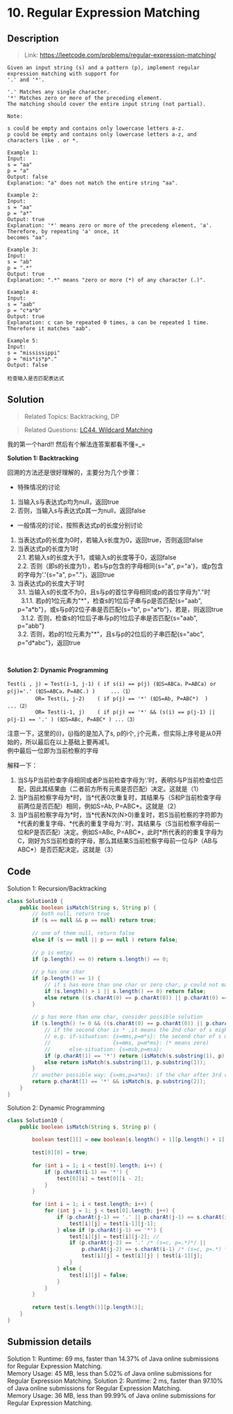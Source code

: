 # 10. Regular Expression Matching

## Description

> Link: https://leetcode.com/problems/regular-expression-matching/

```
Given an input string (s) and a pattern (p), implement regular expression matching with support for
'.' and '*'.

'.' Matches any single character.
'*' Matches zero or more of the preceding element.
The matching should cover the entire input string (not partial).

Note:

s could be empty and contains only lowercase letters a-z.
p could be empty and contains only lowercase letters a-z, and characters like . or *.

Example 1:
Input:
s = "aa"
p = "a"
Output: false
Explanation: "a" does not match the entire string "aa".

Example 2:
Input:
s = "aa"
p = "a*"
Output: true
Explanation: '*' means zero or more of the precedeng element, 'a'. Therefore, by repeating 'a' once, it 
becomes "aa".

Example 3:
Input:
s = "ab"
p = ".*"
Output: true
Explanation: ".*" means "zero or more (*) of any character (.)".

Example 4:
Input:
s = "aab"
p = "c*a*b"
Output: true
Explanation: c can be repeated 0 times, a can be repeated 1 time. Therefore it matches "aab".

Example 5:
Input:
s = "mississippi"
p = "mis*is*p*."
Output: false

检查输入是否匹配表达式

```


## Solution

> Related Topics: Backtracking, DP

> Related Questions: [LC44. ](https://leetcode.com/problems/wildcard-matching/)[Wildcard Matching]()

我的第一个hard!! 然后有个解法连答案都看不懂=_=<br>

**Solution 1: Backtracking**

回溯的方法还是很好理解的，主要分为几个步骤：
- 特殊情况的讨论
1. 当输入s与表达式p均为null，返回true
2. 否则，当输入s与表达式p其一为null，返回false
- 一般情况的讨论，按照表达式p的长度分别讨论
1. 当表达式p的长度为0时，若输入s长度为0，返回true，否则返回false
2. 当表达式p的长度为1时<br>
  2.1. 若输入s的长度大于1，或输入s的长度等于0，返回false<br>
  2.2. 否则（即s的长度为1），若s与p包含的字母相同{s="a", p="a'}，或p包含的字母为'.'{s="a", p="."}，返回true<br>
3. 当表达式p的长度大于1时<br>
  3.1. 当输入s的长度不为0，且s与p的首位字母相同或p的首位字母为"."时<br>
    &nbsp;&nbsp;3.1.1. 若p的1位元素为"\*"，检查s的1位后子串与p是否匹配{s="aab", p="a\*b"}，或s与p的2位子串是否匹配{s="b", p="a\*b"}，若是，则返回true<br>
    &nbsp;&nbsp;3.1.2. 否则，检查s的1位后子串与p的1位后子串是否匹配{s="aab", p="abb"}<br>
  3.2. 否则，若p的1位元素为"\*"，且s与p的2位后的子串匹配{s="abc", p="d\*abc"}，返回true

<Br>

**Solution 2: Dynamic Programming**

```
Test(i , j) = Test(i-1, j-1) ( if s(i) == p(j) (如S=ABCa，P=ABCa) or p(j)='.' (如S=ABCa，P=ABC.) )     ...（1）
         OR= Test(i, j-2)    ( if p(j) == '*' (如S=Ab, P=ABC*)  )                                      ...（2）
         OR= Test(i-1, j)    ( if p(j) == '*' && (s(i) == p(j-1) || p(j-1) == '.' ) (如S=ABc, P=ABC* ) ...（3）
```
注意一下，这里的(i)，(j)指的是加入了s, p的i个, j个元素，但实际上序号是从0开始的，所以最后在以上基础上要再减1。<br>
例中最后一位即为当前检察的字母<br>

解释一下：<br>
1. 当S与P当前检查字母相同或者P当前检查字母为‘.’时，表明S与P当前检查位匹配，因此其结果由（二者前方所有元素是否匹配）决定。这就是（1）<br>
2. 当P当前检察字母为\*时，当\*代表0次重复时，其结果与（S和P当前检查字母前两位是否匹配）相同，例如S=Ab, P=ABC\*。这就是（2）<br>
3. 当P当前检察字母为\*时，当\*代表N次(N>0)重复时，若S当前检察的字符即为*代表的重复字母、*代表的重复字母为'.'时，其结果与（S当前检察字母前一位和P是否匹配）决定。例如S=ABc, P=ABC\*，此时\*所代表的的重复字母为C，刚好为S当前检查的字母，那么其结果S当前检察字母前一位与P（AB与ABC\*）是否匹配决定。这就是（3）<br>


## Code
Solution 1: Recursion/Backtracking
```java
class Solution10 {
    public boolean isMatch(String s, String p) {
        // both null, return true
        if (s == null && p == null) return true;
        
        // one of them null, return false
        else if (s == null || p == null ) return false;
        
        // p is emtpy 
        if (p.length() == 0) return s.length() == 0;
        
        // p has one char
        if (p.length() == 1) {
            // if s has more than one char or zero char, p could not match s
            if (s.length() > 1 || s.length() == 0) return false;
            else return ((s.charAt(0) == p.charAt(0)) || p.charAt(0) == '.') ;
        }
        
        // p has more than one char, consider possible solution
        if (s.length() != 0 && ((s.charAt(0) == p.charAt(0)) || p.charAt(0) == '.' )) {
            // if the second char is * ,it means the 2nd char of s might match the 1st char of p or subsequent 
            // e.g. if-situation: {s=mms,p=m*s}: the second char of s match the 1st char of p(* means one); 
            //                    {s=mms, p=m*ms}: (* means zero)
            //      else-situation: {s=msb,p=msa}: 
            if (p.charAt(1) == '*') return (isMatch(s.substring(1), p) || isMatch(s, p.substring(2)));
            else return isMatch(s.substring(1), p.substring(1));
        }
        // another possible way: {s=ms,p=a*ms}: if the char after 3rd char match s, return true. (* means zero)
        return p.charAt(1) == '*' && isMatch(s, p.substring(2));
    }
}
```
Solution 2: Dynamic Programming
```java
class Solution10 {
    public boolean isMatch(String s, String p) {
       
        boolean test[][] = new boolean[s.length() + 1][p.length() + 1];
        
        test[0][0] = true;
        
        for (int i = 1; i < test[0].length; i++) {
            if (p.charAt(i-1) == '*') {
                test[0][i] = test[0][i - 2];
            }
        }
        
        for (int i = 1; i < test.length; i++) {
            for (int j = 1; j < test[0].length; j++) {
                if (p.charAt(j-1) == '.' || p.charAt(j-1) == s.charAt(i-1)) {
                    test[i][j] = test[i-1][j-1];
                } else if (p.charAt(j-1) == '*') {
                    test[i][j] = test[i][j-2]; // 
                    if (p.charAt(j-2) == '.' /* (s=c, p=.*)*/ ||
                        p.charAt(j-2) == s.charAt(i-1) /* (s=c, p=.*) */) {
                        test[i][j] = test[i][j] | test[i-1][j];
                    }
                } else {
                    test[i][j] = false;
                }
            }
        }
        
        return test[s.length()][p.length()];
    }
}
```


## Submission details
Solution 1:
Runtime: 69 ms, faster than 14.37% of Java online submissions for Regular Expression Matching.<br>
Memory Usage: 45 MB, less than 5.02% of Java online submissions for Regular Expression Matching.
Solution 2:
Runtime: 2 ms, faster than 97.10% of Java online submissions for Regular Expression Matching.<br>
Memory Usage: 36 MB, less than 99.99% of Java online submissions for Regular Expression Matching.
